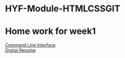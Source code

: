 # HYF-Module-HTMLCSSGIT
<!DOCTYPE html>
<html>
  <body>
    <h1>Home work for week1</h1>
    <a href="https://madyannassar.github.io/HYF-Module-HTMLCSSGIT/Week1/Command Line Interface.txt"> Command Line Interface </a>
    <br>
    <a href="https://madyannassar.github.io/HYF-Module-HTMLCSSGIT/Week1/digital_resume.html"> Digital Resume </a>
  </body>
  </html>
